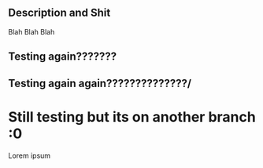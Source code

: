 ## Description and Shit
Blah Blah Blah

## Testing again???????
## Testing again again??????????????/

# Still testing but its on another branch :0
Lorem ipsum